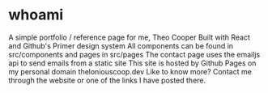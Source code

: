 # whoami
A simple portfolio / reference page for me, Theo Cooper
Built with React and Github's Primer design system
All components can be found in src/components and pages in src/pages
The contact page uses the emailjs api to send emails from a static site
This site is hosted by Github Pages on my personal domain theloniouscoop.dev
Like to know more? Contact me through the website or one of the links I have posted there.
